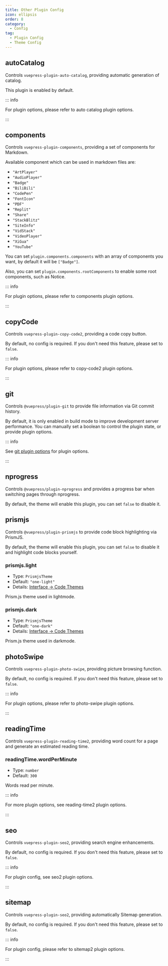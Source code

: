 ```yaml
---
title: Other Plugin Config
icon: ellipsis
order: 8
category:
  - Config
tag:
  - Plugin Config
  - Theme Config
---
```


## autoCatalog

Controls `vuepress-plugin-auto-catalog`, providing automatic generation of catalog.

This plugin is enabled by default.

::: info

For plugin options, please refer to <ProjectLink name="auto-catalog" path="/config.html">auto catalog plugin options</ProjectLink>.

:::

## components

Controls `vuepress-plugin-components`, providing a set of components for Markdown.

Available component which can be used in markdown files are:

- `"ArtPlayer"`
- `"AudioPlayer"`
- `"Badge"`
- `"BiliBili"`
- `"CodePen"`
- `"FontIcon"`
- `"PDF"`
- `"Replit"`
- `"Share"`
- `"StackBlitz"`
- `"SiteInfo"`
- `"VidStack"`
- `"VideoPlayer"`
- `"XiGua"`
- `"YouTube"`

You can set `plugin.components.components` with an array of components you want, by default it will be `["Badge"]`.

Also, you can set `plugin.components.rootComponents` to enable some root components, such as Notice.

::: info

For plugin options, please refer to <ProjectLink name="components" path="/config.html">components plugin options</ProjectLink>.

:::

## copyCode <Badge text="enabled by default" />

Controls `vuepress-plugin-copy-code2`, providing a code copy button.

By default, no config is required. If you don't need this feature, please set to `false`.

::: info

For plugin options, please refer to <ProjectLink name="copy-code2" path="/config.html">copy-code2 plugin options</ProjectLink>.

:::

## git <Badge text="enabled in production" />

Controls `@vuepress/plugin-git` to provide file information via Git commit history.

By default, it is only enabled in build mode to improve development server performance. You can manually set a boolean to control the plugin state, or provide plugin options.

::: info

See [git plugin options][git-config] for plugin options.

:::

## nprogress <Badge text="enabled by default" />

Controls `@vuepress/plugin-nprogress` and provides a progress bar when switching pages through nprogress.

By default, the theme will enable this plugin, you can set `false` to disable it.

## prismjs <Badge text="enabled by default" />

Controls `@vuepress/plugin-prismjs` to provide code block highlighting via PrismJS.

By default, the theme will enable this plugin, you can set `false` to disable it and highlight code blocks yourself.

### prismjs.light

- Type: `PrismjsTheme`
- Default: `"one-light"`
- Details: [Interface → Code Themes](../../guide/interface/code-theme.md)

Prism.js theme used in lightmode.

### prismjs.dark

- Type: `PrismjsTheme`
- Default: `"one-dark"`
- Details: [Interface → Code Themes](../../guide/interface/code-theme.md)

Prism.js theme used in darkmode.

## photoSwipe <Badge text="enabled by default" />

Controls `vuepress-plugin-photo-swipe`, providing picture browsing function.

By default, no config is required. If you don't need this feature, please set to `false`.

::: info

For plugin options, please refer to <ProjectLink name="photo-swipe" path="/config.html">photo-swipe plugin options</ProjectLink>.

:::

## readingTime <Badge text="enabled by default" />

Controls `vuepress-plugin-reading-time2`, providing word count for a page and generate an estimated reading time.

### readingTime.wordPerMinute

- Type: `number`
- Default: `300`

Words read per minute.

::: info

For more plugin options, see <ProjectLink name="reading-time2" path="/config.html">reading-time2 plugin options</ProjectLink>.

:::

## seo <Badge text="enabled by default" />

Controls `vuepress-plugin-seo2`, providing search engine enhancements.

By default, no config is required. If you don't need this feature, please set to `false`.

::: info

For plugin config, see <ProjectLink name="seo2" path="/config.html">seo2 plugin options</ProjectLink>.

:::

## sitemap <Badge text="enabled by default" />

Controls `vuepress-plugin-seo2`, providing automatically Sitemap generation.

By default, no config is required. If you don't need this feature, please set to `false`.

::: info

For plugin config, please refer to <ProjectLink name="sitemap2" path="/config.html">sitemap2 plugin options</ProjectLink>.

:::

[git-config]: https://vuejs.press/reference/plugin/git.html

